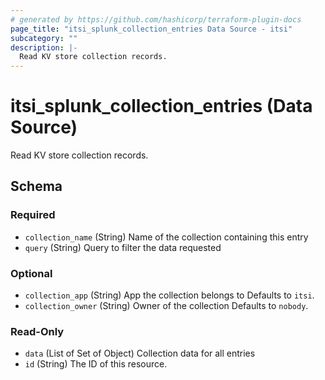 ```yaml
---
# generated by https://github.com/hashicorp/terraform-plugin-docs
page_title: "itsi_splunk_collection_entries Data Source - itsi"
subcategory: ""
description: |-
  Read KV store collection records.
---
```


# itsi_splunk_collection_entries (Data Source)

Read KV store collection records.



<!-- schema generated by tfplugindocs -->
## Schema

### Required

- `collection_name` (String) Name of the collection containing this entry
- `query` (String) Query to filter the data requested

### Optional

- `collection_app` (String) App the collection belongs to Defaults to `itsi`.
- `collection_owner` (String) Owner of the collection Defaults to `nobody`.

### Read-Only

- `data` (List of Set of Object) Collection data for all entries
- `id` (String) The ID of this resource.


